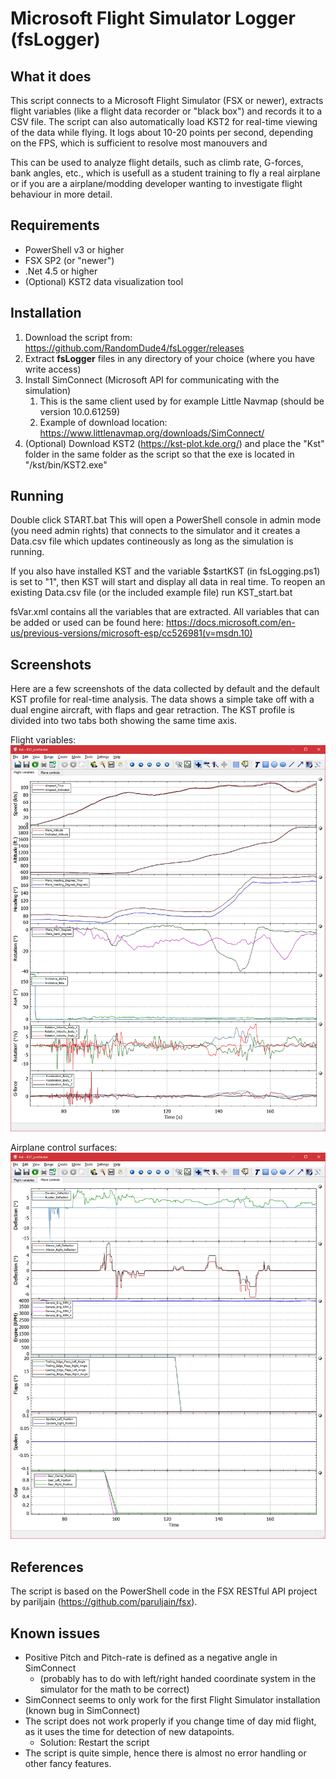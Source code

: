 # Microsoft Flight Simulator Logger (fsLogger)

## What it does
This script connects to a Microsoft Flight Simulator (FSX or newer), extracts flight variables (like a flight data recorder or "black box") and records it to a CSV file. The script can also automatically load KST2 for real-time viewing of the data while flying. It logs about 10-20 points per second, depending on the FPS, which is sufficient to resolve most manouvers and 

This can be used to analyze flight details, such as climb rate, G-forces, bank angles, etc., which is usefull as a student training to fly a real airplane or if you are a airplane/modding developer wanting to investigate flight behaviour in more detail.

## Requirements
* PowerShell v3 or higher
* FSX SP2 (or "newer")
* .Net 4.5 or higher
* (Optional) KST2 data visualization tool

## Installation
1. Download the script from: https://github.com/RandomDude4/fsLogger/releases
1. Extract **fsLogger** files in any directory of your choice (where you have write access)
1. Install SimConnect (Microsoft API for communicating with the simulation)
   1. This is the same client used by for example Little Navmap (should be version 10.0.61259)
   1. Example of download location: https://www.littlenavmap.org/downloads/SimConnect/
1. (Optional) Download KST2 (https://kst-plot.kde.org/) and place the "Kst" folder in the same folder as the script so that the exe is located in "/kst/bin/KST2.exe"

## Running
Double click START.bat
This will open a PowerShell console in admin mode (you need admin rights) that connects to the simulator and it creates a Data.csv file which updates contineously as long as the simulation is running.

If you also have installed KST and the variable $startKST (in fsLogging.ps1) is set to "1", then KST will start and display all data in real time.
To reopen an existing Data.csv file (or the included example file) run KST_start.bat

fsVar.xml contains all the variables that are extracted.
All variables that can be added or used can be found here: https://docs.microsoft.com/en-us/previous-versions/microsoft-esp/cc526981(v=msdn.10)

## Screenshots
Here are a few screenshots of the data collected by default and the default KST profile for real-time analysis. The data shows a simple take off with a dual engine aircraft, with flaps and gear retraction. The KST profile is divided into two tabs both showing the same time axis.

Flight variables:
![Flight variables](/Screenshots/Flight_variables.png)

Airplane control surfaces:
![Plane control surfaces](/Screenshots/Plane_controls.png)

## References
The script is based on the PowerShell code in the FSX RESTful API project by pariljain (https://github.com/paruljain/fsx).

## Known issues
* Positive Pitch and Pitch-rate is defined as a negative angle in SimConnect 
   * (probably has to do with left/right handed coordinate system in the simulator for the math to be correct)
* SimConnect seems to only work for the first Flight Simulator installation (known bug in SimConnect)
* The script does not work properly if you change time of day mid flight, as it uses the time for detection of new datapoints.
   * Solution: Restart the script
* The script is quite simple, hence there is almost no error handling or other fancy features.

